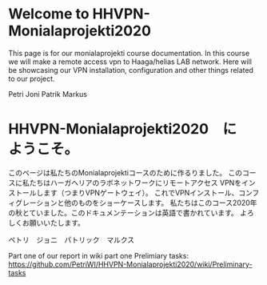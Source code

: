# Welcome to HHVPN-Monialaprojekti2020
This page is for our monialaprojekti course documentation. 
In this course we will make a remote access vpn to Haaga/helias LAB network.
Here will be showcasing our VPN installation, configuration and other things related to our project.

Petri Joni Patrik Markus

# HHVPN-Monialaprojekti2020　に　ようこそ。
このページは私たちのMonialaprojektiコースのために作るりました。
このコースに私たちはハーガヘリアのラボネットワークにリモートアクセス VPNをインストールします（つまりVPNゲートウェイ）。
これでVPNインストール、コンフィグレーションと他のものをショーケースします。
私たちはこのコース2020年の秋とていました。このドキュメンテーションは英語で書かれています。
よろしくお願いいたします。

ペトリ　ジョニ　パトリック　マルクス


Part one of our report in wiki part one Prelimiary tasks:
https://github.com/PetriWI/HHVPN-Monialaprojekti2020/wiki/Preliminary-tasks


